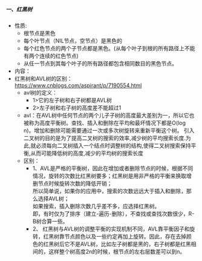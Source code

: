 ##### 一、红黑树
- 性质:
	- 根节点是黑色
	- 每个叶节点（NIL节点，空节点）是黑色的
	- 每个红色节点的两个子节点都是黑色。(从每个叶子到根的所有路径上不能有两个连续的红色节点)
	- 从任一节点到其每个叶子的所有路径都包含相同数目的黑色节点。
- 内容：
- 红黑树和AVL树的区别：
https://www.cnblogs.com/aspirant/p/7190554.html
	- avl树的定义：
		- 1>它的左子树和右子树都是AVL树
		- 2>左子树和右子树的高度差不能超过1
	- avl：在AVL树中任何节点的两个儿子子树的高度最大差别为一，所以它也被称为高度平衡树。查找、插入和删除在平均和最坏情况下都是O(log n)。增加和删除可能需要通过一次或多次树旋转来重新平衡这个树。
引入二叉树的目的是为了提高二叉树的搜索的效率,减少树的平均搜索长度.为此,就必须每向二叉树插入一个结点时调整树的结构,使得二叉树搜索保持平衡,从而可能降低树的高度,减少的平均树的搜索长度
	- 区别：
		- 1、AVL是严格的平衡树，因此在增加或者删除节点的时候，根据不同情况，旋转的次数比红黑树要多；红黑树是用非严格的平衡来换取增删节点时候旋转次数的降低开销；</br>所以简单说，如果你的应用中，搜索的次数远远大于插入和删除，那么选择AVL树；</br>如果搜索，插入删除次数几乎差不多，应选择红黑树。</br>即，有时仅为了排序（建立-遍历-删除），不查找或查找次数很少，R-B树合算一些。
		- 2、 红黑树与AVL树的调整平衡的实现机制不同，AVL靠平衡因子和旋转，红黑树靠节点颜色以及一些约定再加上旋转。因此，存在去掉颜色的红黑树后它不是AVL树，比如左子树都是黑的，右子树都是红黑相间的，这样整个树高度2n的时候，根节点的左右层数差可以到n。